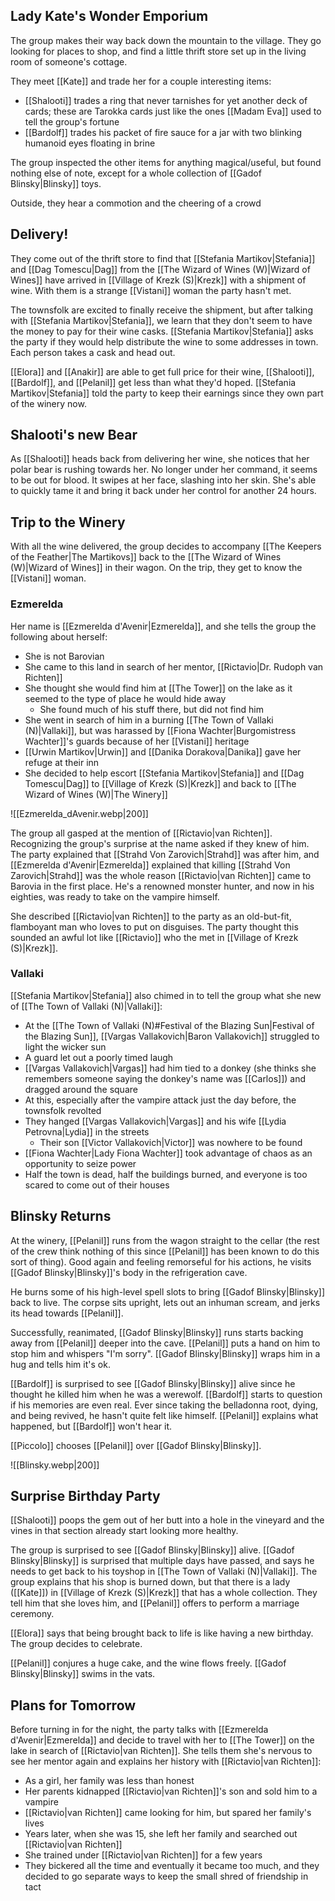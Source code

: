 ## Lady Kate's Wonder Emporium

The group makes their way back down the mountain to the village. They go looking for places to shop, and find a little thrift store set up in the living room of someone's cottage.

They meet [[Kate]] and trade her for a couple interesting items:
- [[Shalooti]] trades a ring that never tarnishes for yet another deck of cards; these are Tarokka cards just like the ones [[Madam Eva]] used to tell the group's fortune
- [[Bardolf]] trades his packet of fire sauce for a jar with two blinking humanoid eyes floating in brine

The group inspected the other items for anything magical/useful, but found nothing else of note, except for a whole collection of [[Gadof Blinsky|Blinsky]] toys.

Outside, they hear a commotion and the cheering of a crowd

## Delivery!

They come out of the thrift store to find that [[Stefania Martikov|Stefania]] and [[Dag Tomescu|Dag]] from the [[The Wizard of Wines (W)|Wizard of Wines]] have arrived in [[Village of Krezk (S)|Krezk]] with a shipment of wine. With them is a strange [[Vistani]]  woman the party hasn't met.

The townsfolk are excited to finally receive the shipment, but after talking with [[Stefania Martikov|Stefania]], we learn that they don't seem to have the money to pay for their wine casks. [[Stefania Martikov|Stefania]] asks the party if they would help distribute the wine to some addresses in town. Each person takes a cask and head out.

[[Elora]] and [[Anakir]] are able to get full price for their wine, [[Shalooti]], [[Bardolf]], and [[Pelanil]] get less than what they'd hoped. [[Stefania Martikov|Stefania]] told the party to keep their earnings since they own part of the winery now.

## Shalooti's new Bear

As [[Shalooti]] heads back from delivering her wine, she notices that her polar bear is rushing towards her. No longer under her command, it seems to be out for blood. It swipes at her face, slashing into her skin. She's able to quickly tame it and bring it back under her control for another 24 hours.

## Trip to the Winery

With all the wine delivered, the group decides to accompany [[The Keepers of the Feather|The Martikovs]] back to the [[The Wizard of Wines (W)|Wizard of Wines]] in their wagon. On the trip, they get to know the [[Vistani]] woman.

### Ezmerelda

Her name is [[Ezmerelda d'Avenir|Ezmerelda]], and she tells the group the following about herself:

- She is not Barovian
- She came to this land in search of her mentor, [[Rictavio|Dr. Rudoph van Richten]]
- She thought she would find him at [[The Tower]] on the lake as it seemed to the type of place he would hide away
	- She found much of his stuff there, but did not find him
- She went in search of him in a burning [[The Town of Vallaki (N)|Vallaki]], but was harassed by [[Fiona Wachter|Burgomistress Wachter]]'s guards because of her [[Vistani]] heritage
- [[Urwin Martikov|Urwin]] and [[Danika Dorakova|Danika]] gave her refuge at their inn
- She decided to help escort [[Stefania Martikov|Stefania]] and [[Dag Tomescu|Dag]] to [[Village of Krezk (S)|Krezk]] and back to [[The Wizard of Wines (W)|The Winery]]

![[Ezmerelda_dAvenir.webp|200]]

The group all gasped at the mention of [[Rictavio|van Richten]]. Recognizing the group's surprise at the name asked if they knew of him. The party explained that [[Strahd Von Zarovich|Strahd]] was after him, and [[Ezmerelda d'Avenir|Ezmerelda]] explained that killing [[Strahd Von Zarovich|Strahd]] was the whole reason [[Rictavio|van Richten]] came to Barovia in the first place. He's a renowned monster hunter, and now in his eighties, was ready to take on the vampire himself.

She described [[Rictavio|van Richten]] to the party as an old-but-fit, flamboyant man who loves to put on disguises. The party thought this sounded an awful lot like [[Rictavio]] who the met in [[Village of Krezk (S)|Krezk]].

### Vallaki

[[Stefania Martikov|Stefania]] also chimed in to tell the group what she new of [[The Town of Vallaki (N)|Vallaki]]:
- At the [[The Town of Vallaki (N)#Festival of the Blazing Sun|Festival of the Blazing Sun]], [[Vargas Vallakovich|Baron Vallakovich]] struggled to light the wicker sun
- A guard let out a poorly timed laugh
- [[Vargas Vallakovich|Vargas]] had him tied to a donkey (she thinks she remembers someone saying the donkey's name was [[Carlos]]) and dragged around the square
- At this, especially after the vampire attack just the day before, the townsfolk revolted
- They hanged [[Vargas Vallakovich|Vargas]] and his wife [[Lydia Petrovna|Lydia]] in the streets
	- Their son [[Victor Vallakovich|Victor]] was nowhere to be found
- [[Fiona Wachter|Lady Fiona Wachter]] took advantage of chaos as an opportunity to seize power
- Half the town is dead, half the buildings burned, and everyone is too scared to come out of their houses

## Blinsky Returns

At the winery, [[Pelanil]] runs from the wagon straight to the cellar (the rest of the crew think nothing of this since [[Pelanil]] has been known to do this sort of thing). Good again and feeling remorseful for his actions, he visits [[Gadof Blinsky|Blinsky]]'s body in the refrigeration cave.

He burns some of his high-level spell slots to bring [[Gadof Blinsky|Blinsky]] back to live. The corpse sits upright, lets out an inhuman scream, and jerks its head towards [[Pelanil]].

Successfully, reanimated, [[Gadof Blinsky|Blinsky]] runs starts backing away from [[Pelanil]] deeper into the cave. [[Pelanil]] puts a hand on him to stop him and whispers "I'm sorry". [[Gadof Blinsky|Blinsky]] wraps him in a hug and tells him it's ok.

[[Bardolf]] is surprised to see [[Gadof Blinsky|Blinsky]] alive since he thought he killed him when he was a werewolf. [[Bardolf]] starts to question if his memories are even real. Ever since taking the belladonna root, dying, and being revived, he hasn't quite felt like himself. [[Pelanil]] explains what happened, but [[Bardolf]] won't hear it.

[[Piccolo]] chooses [[Pelanil]] over [[Gadof Blinsky|Blinsky]].

![[Blinsky.webp|200]]

## Surprise Birthday Party

[[Shalooti]] poops the gem out of her butt into a hole in the vineyard and the vines in that section already start looking more healthy.

The group is surprised to see [[Gadof Blinsky|Blinsky]] alive. [[Gadof Blinsky|Blinsky]] is surprised that multiple days have passed, and says he needs to get back to his toyshop in [[The Town of Vallaki (N)|Vallaki]]. The group explains that his shop is burned down, but that there is a lady ([[Kate]]) in [[Village of Krezk (S)|Krezk]] that has a whole collection. They tell him that she loves him, and [[Pelanil]] offers to perform a marriage ceremony.

[[Elora]] says that being brought back to life is like having a new birthday. The group decides to celebrate.

[[Pelanil]] conjures a huge cake, and the wine flows freely. [[Gadof Blinsky|Blinsky]] swims in the vats.

## Plans for Tomorrow

Before turning in for the night, the party talks with [[Ezmerelda d'Avenir|Ezmerelda]] and decide to travel with her to [[The Tower]] on the lake in search of [[Rictavio|van Richten]]. She tells them she's nervous to see her mentor again and explains her history with [[Rictavio|van Richten]]:

- As a girl, her family was less than honest
- Her parents kidnapped [[Rictavio|van Richten]]'s son and sold him to a vampire
- [[Rictavio|van Richten]] came looking for him, but spared her family's lives
- Years later, when she was 15, she left her family and searched out [[Rictavio|van Richten]]
- She trained under [[Rictavio|van Richten]] for a few years
- They bickered all the time and eventually it became too much, and they decided to go separate ways to keep the small shred of friendship in tact